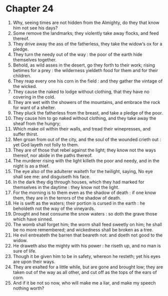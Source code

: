 # Chapter 24

1. Why, seeing times are not hidden from the Almighty, do they that know him not see his days?
2. Some remove the landmarks; they violently take away flocks, and feed thereof.
3. They drive away the ass of the fatherless, they take the widow’s ox for a pledge.
4. They turn the needy out of the way : the poor of the earth hide themselves together.
5. Behold, as wild asses in the desert, go they forth to their work; rising betimes for a prey : the wilderness yieldeth food for them and for their children.
6. They reap every one his corn in the field : and they gather the vintage of the wicked.
7. They cause the naked to lodge without clothing, that they have no covering in the cold.
8. They are wet with the showers of the mountains, and embrace the rock for want of a shelter.
9. They pluck the fatherless from the breast, and take a pledge of the poor.
10. They cause him to go naked without clothing, and they take away the sheaf from the hungry;
11. Which make oil within their walls, and tread their winepresses, and suffer thirst.
12. Men groan from out of the city, and the soul of the wounded crieth out : yet God layeth not folly to them.
13. They are of those that rebel against the light; they know not the ways thereof, nor abide in the paths thereof.
14. The murderer rising with the light killeth the poor and needy, and in the night is as a thief.
15. The eye also of the adulterer waiteth for the twilight, saying, No eye shall see me: and disguiseth his face.
16. In the dark they dig through houses, which they had marked for themselves in the daytime : they know not the light.
17. For the morning is to them even as the shadow of death : if one know them, they are in the terrors of the shadow of death.
18. He is swift as the waters; their portion is cursed in the earth : he beholdeth not the way of the vineyards.
19. Drought and heat consume the snow waters : so doth the grave those which have sinned.
20. The womb shall forget him; the worm shall feed sweetly on him; he shall be no more remembered; and wickedness shall be broken as a tree.
21. He evil entreateth the barren that beareth not: and doeth not good to the widow.
22. He draweth also the mighty with his power : he riseth up, and no man is sure of life.
23. Though it be given him to be in safety, whereon he resteth; yet his eyes are upon their ways.
24. They are exalted for a little while, but are gone and brought low; they are taken out of the way as all other, and cut off as the tops of the ears of corn.
25. And if it be not so now, who will make me a liar, and make my speech nothing worth?

